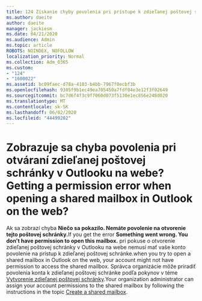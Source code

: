 ```yaml
---
title: 124 Získanie chyby povolenia pri prístupe k zdieľanej poštovej schránky v aplikácii OWA?
ms.author: daeite
author: daeite
manager: jackiesm
ms.date: 04/21/2020
ms.audience: Admin
ms.topic: article
ROBOTS: NOINDEX, NOFOLLOW
localization_priority: Normal
ms.collection: Adm_O365
ms.custom:
- "124"
- "1600022"
ms.assetid: bc09faec-d78a-4103-b4bb-7967f0ecbf3b
ms.openlocfilehash: 9305f9b1ec49ea705450a7fdf04e3e12f3f02649
ms.sourcegitcommit: bc7d6f4f3c9f7060d073f5130e1ec856e248d020
ms.translationtype: MT
ms.contentlocale: sk-SK
ms.lasthandoff: 06/02/2020
ms.locfileid: "44499202"
---
```

# <a name="getting-a-permission-error-when-opening-a-shared-mailbox-in-outlook-on-the-web"></a><span data-ttu-id="eaaf2-102">Zobrazuje sa chyba povolenia pri otváraní zdieľanej poštovej schránky v Outlooku na webe?</span><span class="sxs-lookup"><span data-stu-id="eaaf2-102">Getting a permission error when opening a shared mailbox in Outlook on the web?</span></span>

<span data-ttu-id="eaaf2-103">Ak sa zobrazí chyba **Niečo sa pokazilo. Nemáte povolenie na otvorenie tejto poštovej schránky.**</span><span class="sxs-lookup"><span data-stu-id="eaaf2-103">If you get the error **Something went wrong. You don't have permission to open this mailbox.**</span></span> <span data-ttu-id="eaaf2-104">pri pokuse o otvorenie zdieľanej poštovej schránky v Outlooku na webe nemusí mať vaše konto povolenie na prístup k zdieľanej poštovej schránke.</span><span class="sxs-lookup"><span data-stu-id="eaaf2-104">when you try to open a shared mailbox in Outlook on the web, your account might not have permission to access the shared mailbox.</span></span> <span data-ttu-id="eaaf2-105">Správca organizácie môže priradiť povolenia konta k zdieľanej poštovej schránke podľa pokynov v téme [Vytvorenie zdieľanej poštovej schránky](https://docs.microsoft.com/microsoft-365/admin/email/create-a-shared-mailbox).</span><span class="sxs-lookup"><span data-stu-id="eaaf2-105">Your organization administrator can assign your account permissions to the shared mailbox by following the instructions in the topic [Create a shared mailbox](https://docs.microsoft.com/microsoft-365/admin/email/create-a-shared-mailbox).</span></span>
  